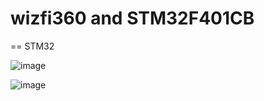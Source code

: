# wizfi360 and STM32F401CB

== STM32


![image](https://user-images.githubusercontent.com/9648281/93292678-07ff4300-f821-11ea-8e3f-a377d3a9ea42.png)


![image](https://user-images.githubusercontent.com/9648281/93292380-68da4b80-f820-11ea-8f46-12c8ea522c93.png)
